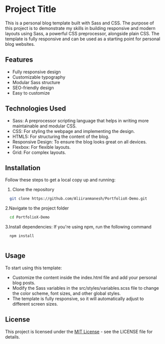 
# Project Title

This is a personal blog template built with Sass and CSS. The purpose of this project is to demonstrate my skills in building responsive and modern layouts using Sass, a powerful CSS preprocessor, alongside plain CSS. The template is fully responsive and can be used as a starting point for personal blog websites.





## Features

- Fully responsive design 
- Customizable typography
- Modular Sass structure 
- SEO-friendly design 
- Easy to customize 



## Technologies Used

- Sass: A preprocessor scripting language that helps in writing more maintainable and modular CSS.
- CSS: For styling the webpage and implementing the design.
- HTML5: For structuring the content of the blog.
- Responsive Design: To ensure the blog looks great on all devices.
- Flexbox: For flexible layouts.
- Grid: For complex layouts.

## Installation

Follow these steps to get a local copy up and running:
1. Clone the repository

```bash
  git clone https://github.com/Aliiranmanesh/PortfolioX-Demo.git

```
2.Navigate to the project folder
```bash
  cd PortfolioX-Demo


```
3.Install dependencies: If you're using npm, run the following command
```bash
  npm install



```
## Usage

To start using this template:
- Customize the content inside the index.html file and add your personal blog posts.
- Modify the Sass variables in the src/styles/variables.scss file to change the color scheme, font sizes, and other global styles.
- The template is fully responsive, so it will automatically adjust to different screen sizes.


## License

This project is licensed under the [MIT License](LICENSE) - see the LICENSE file for details.

